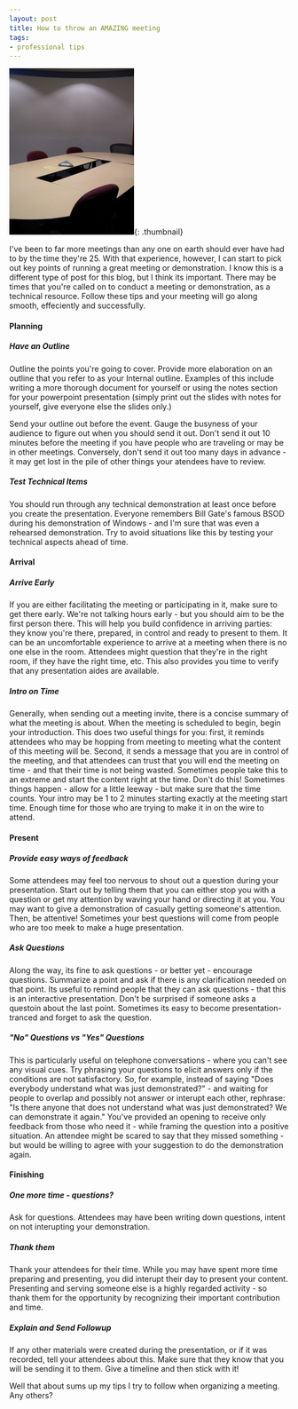 ```yaml
---
layout: post
title: How to throw an AMAZING meeting
tags:
- professional tips
---
```


[![](/uploads/2008/11326425712-225x300.jpg)](/uploads/2008/11326425712-225x300.jpg){: .thumbnail}

I've been to far more meetings than any one on earth should ever have had to by the time they're 25.  With that experience, however, I can start to pick out key points of running a great meeting or demonstration.  I know this is a different type of post for this blog, but I think its important.  There may be times that you're called on to conduct a meeting or demonstration, as a technical resource.  Follow these tips and your meeting will go along smooth, effeciently and successfully.


#### Planning





##### Have an Outline



Outline the points you're going to cover.  Provide more elaboration on an outline that you refer to as your Internal outline.  Examples of this include writing a more thorough document for yourself or using the notes section for your powerpoint presentation (simply print out the slides with notes for yourself, give everyone else the slides only.)

Send your outline out before the event.  Gauge the busyness of your audience to figure out when you should send it out.  Don't send it out 10 minutes before the meeting if you have people who are traveling or may be in other meetings.  Conversely, don't send it out too many days in advance - it may get lost in the pile of other things your atendees have to review.



##### Test Technical Items



You should run through any technical demonstration at least once before you create the presentation.  Everyone remembers Bill Gate's famous BSOD during his demonstration of Windows - and I'm sure that was even a rehearsed demonstration.  Try to avoid situations like this by testing your technical aspects ahead of time.



#### Arrival





##### Arrive Early



If you are either facilitating the meeting or participating in it, make sure to get there early.  We're not talking hours early - but you should aim to be the first person there.  This will help you build confidence in arriving parties: they know you're there, prepared, in control and ready to present to them.  It can be an uncomfortable experience to arrive at a meeting when there is no one else in the room.  Attendees might question that they're in the right room, if they have the right time, etc.  This also provides you time to verify that any presentation aides are available.



##### Intro on Time



Generally, when sending out a meeting invite, there is a concise summary of what the meeting is about.  When the meeting is scheduled to begin, begin your introduction.  This does two useful things for you:  first, it reminds attendees who may be hopping from meeting to meeting what the content of this meeting will be.  Second, it sends a message that you are in control of the meeting, and that attendees can trust that you will end the meeting on time - and that their time is not being wasted.  Sometimes people take this to an extreme and start the content right at the time.  Don't do this!  Sometimes things happen - allow for a little leeway - but make sure that the time counts.  Your intro may be 1 to 2 minutes starting exactly at the meeting start time.  Enough time for those who are trying to make it in on the wire to attend.



#### Present





##### Provide easy ways of feedback



Some attendees may feel too nervous to shout out a question during your presentation.  Start out by telling them that you can either stop you with a question or get my attention by waving your hand or directing it at you.  You may want to give a demonstration of casually getting someone's attention.  Then, be attentive!  Sometimes your best questions will come from people who are too meek to make a huge presentation.



##### Ask Questions



Along the way, its fine to ask questions - or better yet - encourage questions.  Summarize a point and ask if there is any clarification needed on that point.  Its useful to remind people that they can ask questions - that this is an interactive presentation.  Don't be surprised if someone asks a questoin about the last point.  Sometimes its easy to become presentation-tranced and forget to ask the question.



##### "No" Questions vs "Yes" Questions



This is particularly useful on telephone conversations - where you can't see any visual cues.  Try phrasing your questions to elicit answers only if the conditions are not satisfactory.  So, for example, instead of saying "Does everybody understand what was just demonstrated?" - and waiting for people to overlap and possibly not answer or interupt each other, rephrase: "Is there anyone that does not understand what was just demonstrated?  We can demonstrate it again."  You've provided an opening to receive only feedback from those who need it - while framing the question into a positive situation.  An attendee might be scared to say that they missed something - but would be willing to agree with your suggestion to do the demonstration again.



#### Finishing





##### One more time - questions?



Ask for questions.  Attendees may have been writing down questions, intent on not interupting your demonstration.



##### Thank them



Thank your attendees for their time.  While you may have spent more time preparing and presenting, you did interupt their day to present your content.  Presenting and serving someone else is a highly regarded activity - so thank them for the opportunity by recognizing their important contribution and time.



##### Explain and Send Followup



If any other materials were created during the presentation, or if it was recorded, tell your attendees about this.  Make sure that they know that you will be sending it to them.  Give a timeline and then stick with it!


Well that about sums up my tips I try to follow when organizing a meeting.  Any others?
